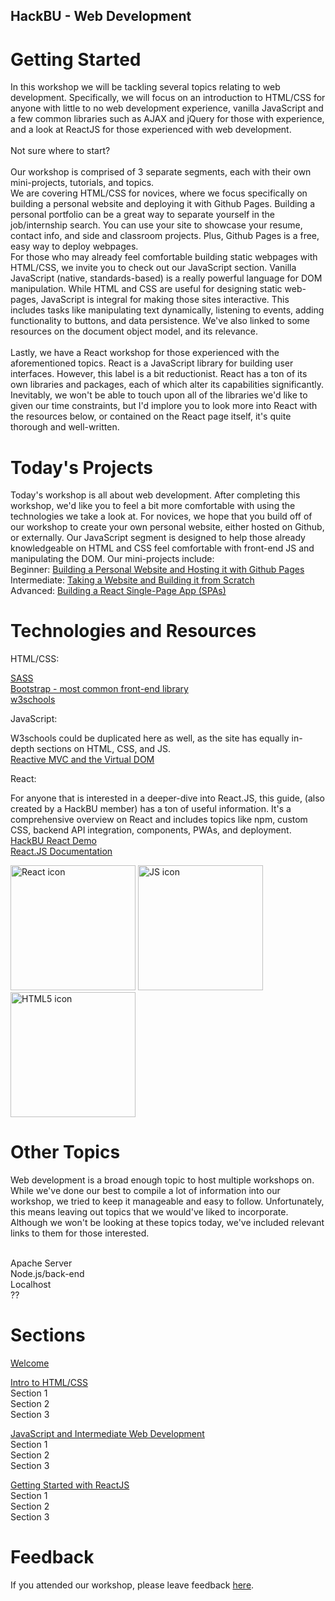 ## HackBU - Web Development

# Getting Started

In this workshop we will be
tackling several topics relating to web development. Specifically, we will
focus on an introduction to HTML/CSS for anyone with little to no web development experience, vanilla JavaScript
and a few common libraries such as AJAX and jQuery for those with experience, and a look at ReactJS for those experienced with web development.
<br /> <br />
Not sure where to start? <br /> <br />
Our workshop is comprised of 3 separate segments, each with their own mini-projects, tutorials, and topics.
<br />
We are covering HTML/CSS for novices, where we focus specifically on building a personal website and deploying it with
Github Pages. Building a personal portfolio can be a great way to separate yourself in the job/internship search. You can
use your site to showcase your resume, contact info, and side and classroom projects. Plus, Github Pages is a free, easy way
to deploy webpages.
<br />
For those who may already feel comfortable building static webpages with HTML/CSS, we invite you to check out our JavaScript section.
Vanilla JavaScript (native, standards-based) is a really powerful language for DOM manipulation. While HTML and CSS are useful for
designing static web-pages, JavaScript is integral for making those sites interactive. This includes tasks like manipulating text dynamically,
listening to events, adding functionality to buttons, and data persistence. We've also linked to some resources on the document object model, and its relevance.  
<br />
Lastly, we have a React workshop for those experienced with the aforementioned topics. React is a JavaScript library for building user interfaces. However, this label is a bit reductionist. React has a ton of its own libraries and packages, each of which alter its capabilities significantly. Inevitably, we won't be able to touch upon all of the libraries we'd like to given our time constraints, but I'd implore you to look more into React with the resources below, or contained on the React page itself, it's quite thorough and well-written.

# Today's Projects

Today's workshop is all about web development. After completing this workshop,
we'd like you to feel a bit more comfortable with using the technologies we take a look at.
For novices, we hope that you
build off of our workshop to create your own personal website, either hosted on Github, or externally. Our JavaScript segment is designed to help those already knowledgeable on HTML and CSS feel comfortable with front-end JS and manipulating the DOM. Our mini-projects include: <br />
Beginner:   <a href="GithubPagesGuide.md">Building a Personal Website and Hosting it with Github Pages</a> <br />
Intermediate:   <a href="ReverseEngineering.md">Taking a Website and Building it from Scratch</a> <br />
Advanced: <a href="README.md">Building a React Single-Page App (SPAs)</a>

# Technologies and Resources
HTML/CSS: <br />

<a href="https://sass-lang.com/documentation">SASS</a> <br />
<a href="https://getbootstrap.com">Bootstrap - most common front-end library</a> <br />
<a href="https://www.w3schools.com/">w3schools</a> <br />


JavaScript: <br />

W3schools could be duplicated here as well, as the site has equally in-depth sections on HTML, CSS, and JS. <br />
<a href="https://www.futurice.com/blog/reactive-mvc-and-the-virtual-dom">Reactive MVC and the Virtual DOM</a> <br />

React: <br />

For anyone that is interested in a deeper-dive into React.JS, this guide, (also created by a HackBU member) has a ton of useful information. It's a comprehensive overview on React and includes topics like npm, custom CSS, backend API integration, components, PWAs, and deployment. <br />
<a href="https://github.com/HackBinghamton/reactDemo">HackBU React Demo</a> <br />
<a href="https://reactjs.org/docs/getting-started.html">React.JS Documentation</a> <br />


<p float="left">
     <img src="http://www.jsweet.org/wp-content/uploads/2016/04/react-logo-300x289.png"
          alt="React icon"
          height="200" width="200" />
     <img src="https://upload.wikimedia.org/wikipedia/commons/6/6a/JavaScript-logo.png"
          alt="JS icon"
          height="200" width="200" />
     <img src="https://logos-download.com/wp-content/uploads/2017/07/HTML5_logo.png"
          alt="HTML5 icon"
          height="200" width="200" />
</p>




# Other Topics

Web development is a broad enough topic to host multiple workshops on. While we've done our best to compile a lot of information into our workshop, we tried to keep it manageable and easy to follow. Unfortunately, this means leaving out
topics that we would've liked to incorporate. Although we won't be looking at these topics today, we've included relevant links to them for those interested. <br />

<LIST TOPICS AND RESOURCES HERE> <br />
Apache Server  <br />
Node.js/back-end <br />
Localhost <br />
?? <br />


# Sections

<a href="README.md">Welcome</a> <br />

<a href="README.md">Intro to HTML/CSS</a> <br />
Section 1<br />
Section 2<br />
Section 3<br />


<a href="README.md">JavaScript and Intermediate Web Development</a> <br />
Section 1<br />
Section 2<br />
Section 3<br />



<a href="README.md">Getting Started with ReactJS</a> <br />
Section 1<br />
Section 2<br />
Section 3<br />

# Feedback

If you attended our workshop, please leave feedback [here](https://forms.gle/P4TQ4NgPSHghCucd7).
